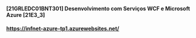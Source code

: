 #### [21GRLEDC01BNT301] Desenvolvimento com Serviços WCF e Microsoft Azure [21E3_3]

#### https://infnet-azure-tp1.azurewebsites.net/

